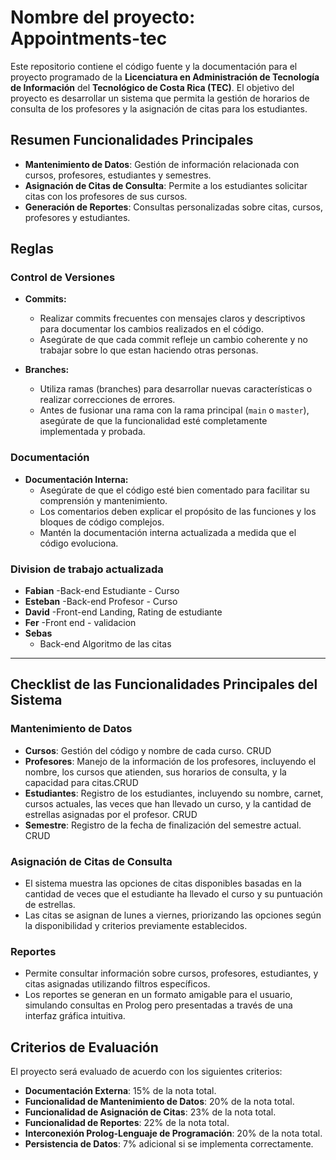 # Nombre del proyecto: Appointments-tec

Este repositorio contiene el código fuente y la documentación para el proyecto programado de la **Licenciatura en Administración de Tecnología de Información** del **Tecnológico de Costa Rica (TEC)**. El objetivo del proyecto es desarrollar un sistema que permita la gestión de horarios de consulta de los profesores y la asignación de citas para los estudiantes.

## Resumen Funcionalidades Principales

- **Mantenimiento de Datos**: Gestión de información relacionada con cursos, profesores, estudiantes y semestres.
- **Asignación de Citas de Consulta**: Permite a los estudiantes solicitar citas con los profesores de sus cursos.
- **Generación de Reportes**: Consultas personalizadas sobre citas, cursos, profesores y estudiantes.

## Reglas

### Control de Versiones

- **Commits:**
  - Realizar commits frecuentes con mensajes claros y descriptivos para documentar los cambios realizados en el código.
  - Asegúrate de que cada commit refleje un cambio coherente y no trabajar sobre lo que estan haciendo otras personas.

- **Branches:**
  - Utiliza ramas (branches) para desarrollar nuevas características o realizar correcciones de errores.
  - Antes de fusionar una rama con la rama principal (`main` o `master`), asegúrate de que la funcionalidad esté completamente implementada y probada. 

### Documentación

- **Documentación Interna:**
  - Asegúrate de que el código esté bien comentado para facilitar su comprensión y mantenimiento.
  - Los comentarios deben explicar el propósito de las funciones y los bloques de código complejos.
  - Mantén la documentación interna actualizada a medida que el código evoluciona.
    
### Division de trabajo actualizada
- **Fabian**
  -Back-end Estudiante - Curso
- **Esteban**
  -Back-end Profesor - Curso
- **David**
  -Front-end Landing, Rating de estudiante
- **Fer**
  -Front end - validacion
- **Sebas**
  - Back-end Algoritmo de las citas
-------------------------------------------------------------------------------------------------------------------------------------------------------------------------------------------

## Checklist de las Funcionalidades Principales del Sistema

### Mantenimiento de Datos

- **Cursos**: Gestión del código y nombre de cada curso. CRUD
- **Profesores**: Manejo de la información de los profesores, incluyendo el nombre, los cursos que atienden, sus horarios de consulta, y la capacidad para citas.CRUD
- **Estudiantes**: Registro de los estudiantes, incluyendo su nombre, carnet, cursos actuales, las veces que han llevado un curso, y la cantidad de estrellas asignadas por el profesor. CRUD
- **Semestre**: Registro de la fecha de finalización del semestre actual. CRUD

### Asignación de Citas de Consulta

- El sistema muestra las opciones de citas disponibles basadas en la cantidad de veces que el estudiante ha llevado el curso y su puntuación de estrellas.
- Las citas se asignan de lunes a viernes, priorizando las opciones según la disponibilidad y criterios previamente establecidos.

### Reportes

- Permite consultar información sobre cursos, profesores, estudiantes, y citas asignadas utilizando filtros específicos.
- Los reportes se generan en un formato amigable para el usuario, simulando consultas en Prolog pero presentadas a través de una interfaz gráfica intuitiva.

## Criterios de Evaluación

El proyecto será evaluado de acuerdo con los siguientes criterios:

- **Documentación Externa**: 15% de la nota total.
- **Funcionalidad de Mantenimiento de Datos**: 20% de la nota total.
- **Funcionalidad de Asignación de Citas**: 23% de la nota total.
- **Funcionalidad de Reportes**: 22% de la nota total.
- **Interconexión Prolog-Lenguaje de Programación**: 20% de la nota total.
- **Persistencia de Datos**: 7% adicional si se implementa correctamente.

